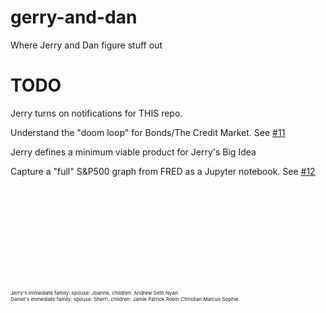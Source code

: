# gerry-and-dan

Where Jerry and Dan figure stuff out


# TODO

Jerry turns on notifications for THIS repo.

Understand the "doom loop" for Bonds/The Credit Market. See [#11](https://github.com/pflagerd/gerry-and-dan/issues/11)

Jerry defines a minimum viable product for Jerry's Big Idea

Capture a "full" S&P500 graph from FRED as a Jupyter notebook. See [#12](https://github.com/pflagerd/gerry-and-dan/issues/12)





<br><br><br><br><br><br><br><br><br>

<div style="font-size: 6pt;">Jerry's immediate family: spouse: Joanne, children: Andrew Seth Nyan<br>
Daniel's immediate family: spouse: Sherri, children: Jamie Patrick Robin Christian Marcus Sophie</div>
